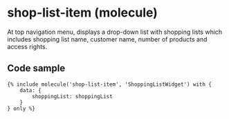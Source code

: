 # shop-list-item (molecule)

At top navigation menu, displays a drop-down list with shopping lists which includes shopping list name, customer name, number of products and access rights.

## Code sample 

```
{% include molecule('shop-list-item', 'ShoppingListWidget') with {
    data: {
        shoppingList: shoppingList
    }
} only %}
```
